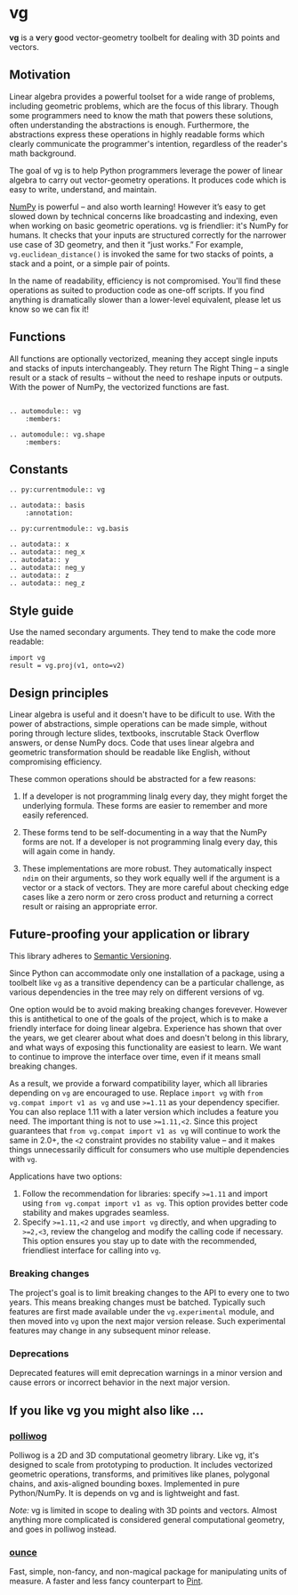 vg
==

**vg** is a **v**ery **g**ood vector-geometry toolbelt for dealing with 3D
points and vectors.

Motivation
----------

Linear algebra provides a powerful toolset for a wide range of problems,
including geometric problems, which are the focus of this library. Though
some programmers need to know the math that powers these solutions, often
understanding the abstractions is enough. Furthermore, the abstractions
express these operations in highly readable forms which clearly communicate
the programmer's intention, regardless of the reader's math background.

The goal of vg is to help Python programmers leverage the power of linear
algebra to carry out vector-geometry operations. It produces code which
is easy to write, understand, and maintain.

[NumPy][] is powerful – and also worth learning! However it’s easy to get
slowed down by technical concerns like broadcasting and indexing, even
when working on basic geometric operations. vg is friendlier: it's
NumPy for humans. It checks that your inputs are structured correctly for the
narrower use case of 3D geometry, and then it &ldquo;just works.&rdquo;
For example, `vg.euclidean_distance()` is invoked the same for two stacks
of points, a stack and a point, or a simple pair of points.

In the name of readability, efficiency is not compromised. You'll find these
operations as suited to production code as one-off scripts. If you find
anything is dramatically slower than a lower-level equivalent, please let us
know so we can fix it!

[numpy]: https://www.numpy.org/


Functions
---------

All functions are optionally vectorized, meaning they accept single inputs and
stacks of inputs interchangeably. They return The Right Thing &ndash; a single
result or a stack of results &ndash; without the need to reshape inputs or
outputs. With the power of NumPy, the vectorized functions are fast.

```{eval-rst}

.. automodule:: vg
    :members:

.. automodule:: vg.shape
    :members:

```


Constants
---------

```{eval-rst}
.. py:currentmodule:: vg

.. autodata:: basis
    :annotation:

.. py:currentmodule:: vg.basis

.. autodata:: x
.. autodata:: neg_x
.. autodata:: y
.. autodata:: neg_y
.. autodata:: z
.. autodata:: neg_z

```


Style guide
-----------

Use the named secondary arguments. They tend to make the code more readable:

    import vg
    result = vg.proj(v1, onto=v2)


Design principles
-----------------

Linear algebra is useful and it doesn't have to be dificult to use. With the
power of abstractions, simple operations can be made simple, without poring
through lecture slides, textbooks, inscrutable Stack Overflow answers, or
dense NumPy docs. Code that uses linear algebra and geometric transformation
should be readable like English, without compromising efficiency.

These common operations should be abstracted for a few reasons:

1. If a developer is not programming linalg every day, they might forget the
   underlying formula. These forms are easier to remember and more easily
   referenced.

2. These forms tend to be self-documenting in a way that the NumPy forms are
   not. If a developer is not programming linalg every day, this will again
   come in handy.

3. These implementations are more robust. They automatically inspect `ndim`
   on their arguments, so they work equally well if the argument is a vector
   or a stack of vectors. They are more careful about checking edge cases
   like a zero norm or zero cross product and returning a correct result
   or raising an appropriate error.


Future-proofing your application or library
-------------------------------------------

This library adheres to [Semantic Versioning][semver].

[semver]: https://semver.org/

Since Python can accommodate only one installation of a package, using a
toolbelt like `vg` as a transitive dependency can be a particular challenge, as
various dependencies in the tree may rely on different versions of vg.

One option would be to avoid making breaking changes forevever. However this is 
antithetical to one of the goals of the project, which is to make a friendly
interface for doing linear algebra. Experience has shown that over the years,
we get clearer about what does and doesn't belong in this library, and what ways
of exposing this functionality are easiest to learn. We want to continue to
improve the interface over time, even if it means small breaking changes.

As a result, we provide a forward compatibility layer, which all libraries
depending on `vg` are encouraged to use. Replace `import vg` with
`from vg.compat import v1 as vg` and use `>=1.11` as your dependency specifier.
You can also replace 1.11 with a later version which includes a feature you
need. The important thing is not to use `>=1.11,<2`. Since this project
guarantees that `from vg.compat import v1 as vg` will continue to work the same
in 2.0+, the `<2` constraint provides no stability value &ndash; and it makes
things unnecessarily difficult for consumers who use multiple dependencies with
`vg`.

Applications have two options:

1. Follow the recommendation for libraries: specify `>=1.11` and import using
   `from vg.compat import v1 as vg`. This option provides better code stability
   and makes upgrades seamless.
2. Specify `>=1.11,<2` and use `import vg` directly, and when upgrading to
   `>=2,<3`, review the changelog and modify the calling code if necessary.
   This option ensures you stay up to date with the recommended, friendliest
   interface for calling into `vg`.

### Breaking changes

The project's goal is to limit breaking changes to the API to every one to two
years. This means breaking changes must be batched. Typically such features are
first made available under the `vg.experimental` module, and then moved into
`vg` upon the next major version release. Such experimental features may change
in any subsequent minor release.

### Deprecations

Deprecated features will emit deprecation warnings in a minor version and cause
errors or incorrect behavior in the next major version.


If you like vg you might also like &hellip;
-------------------------------------------

### [polliwog][]

Polliwog is a 2D and 3D computational geometry library. Like vg, it's designed
to scale from prototyping to production. It includes vectorized geometric
operations, transforms, and primitives like planes, polygonal chains, and
axis-aligned bounding boxes. Implemented in pure Python/NumPy. It is depends on
vg and is lightweight and fast.

*Note:* vg is limited in scope to dealing with 3D points and vectors. Almost
anything more complicated is considered general computational geometry, and goes
in polliwog instead.

### [ounce][]

Fast, simple, non-fancy, and non-magical package for manipulating units of
measure. A faster and less fancy counterpart to [Pint][].

[polliwog]: https://polliwog.readthedocs.io/en/latest/
[ounce]: https://ounce.readthedocs.io/en/latest/
[pint]: https://pint.readthedocs.io/en/stable/
